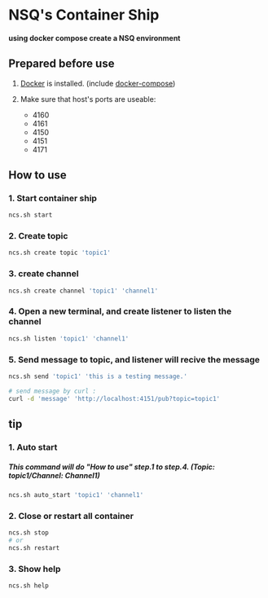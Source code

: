 # NSQ's Container Ship 

#### using docker compose create a NSQ environment

## Prepared before use

1. [Docker](https://docs.docker.com/engine/installation/) is installed. (include [docker-compose](https://docs.docker.com/compose/install/))

2. Make sure that host's ports are useable:
    * 4160
    * 4161
    * 4150
    * 4151
    * 4171 

## How to use

### 1. Start container ship

```bash
ncs.sh start
```

### 2. Create topic

```bash
ncs.sh create topic 'topic1'
```

### 3. create channel

```bash
ncs.sh create channel 'topic1' 'channel1'
```

### 4. Open a new terminal, and create listener to listen the channel

```bash
ncs.sh listen 'topic1' 'channel1'
```

### 5. Send message to topic, and listener will recive the message

```bash
ncs.sh send 'topic1' 'this is a testing message.'

# send message by curl : 
curl -d 'message' 'http://localhost:4151/pub?topic=topic1'
```

## tip

### 1. Auto start

##### This command will do "How to use" step.1 to step.4. (Topic: topic1/Channel: Channel1) 

```bash
ncs.sh auto_start 'topic1' 'channel1'
```

### 2. Close or restart all container

```bash
ncs.sh stop
# or
ncs.sh restart
```

### 3. Show help

```bash
ncs.sh help
```
